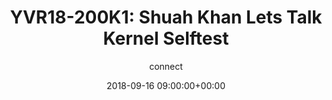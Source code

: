---
amazon_s3_presentation_url: https://static.linaro.org/connect/yvr18/presentations/yvr18-200k1.pdf
amazon_s3_video_url: None
author: connect
categories:
- yvr18
comments: true
date: '2018-09-16 09:00:00+00:00'
image_name: YVR18-200K1.png
image: /assets/images/featured-images/YVR18-200K1.png
layout: resource-post
session_id: YVR18-200K1
session_track: Linux Kernel
slideshare_presentation_url: None
speakers:
- biography: '""'
  company: Samsung OSG
  job-title: Sr. Linux Kernel Engineer
  name: Shuah Khan
  speaker-image: ShuahKhan.gif
title: 'YVR18-200K1: Shuah Khan Lets Talk Kernel Selftest'
youtube_video_url: https://www.youtube.com/watch?v=p5sBXrSm31U
tag: session
---